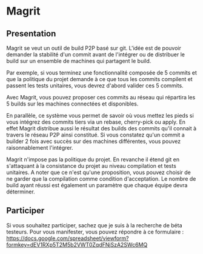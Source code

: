 Magrit
======

Presentation
------------

Magrit se veut un outil de build P2P basé sur git.
L'idée est de pouvoir demander la stabilité d'un commit avant de l'intégrer
ou de distribuer le build sur un ensemble de machines qui partagent le build.

Par exemple, si vous terminez une fonctionnalité composée de 5 commits et que 
la politique du projet demande à ce que tous les commits compilent et passent
les tests unitaires, vous devrez d'abord valider ces 5 commits.

Avec Magrit, vous pouvez proposer ces commits au réseau qui répartira les 5
builds sur les machines connectées et disponibles.

En parallèle, ce système vous permet de savoir où vous mettez les pieds si
vous intégrez des commits tiers via un rebase, cherry-pick ou apply. En effet
Magrit distribue aussi le résultat des builds des commits qu'il connait à
travers le réseau P2P ainsi constitué.
Si vous constatez qu'un commit a builder 2 fois avec succès sur des machines
différentes, vous pouvez raisonnablement l'intégrer.

Magrit n'impose pas la politique du projet. En revanche il étend git en
s'attaquant à la consistance du projet au niveau compilation et tests unitaires.
A noter que ce n'est qu'une proposition, vous pouvez choisir de ne garder que
la compilation comme condition d'acceptation. Le nombre de build ayant réussi
est également un paramètre que chaque équipe devra déterminer.

Participer
----------

Si vous souhaitez participer, sachez que je suis à la recherche de béta testeurs.
Pour vous manifester, vous pouvez répondre à ce formulaire :
https://docs.google.com/spreadsheet/viewform?formkey=dEV1RXp5T2M5b2VWT0ZqdFNjSzA2SWc6MQ

